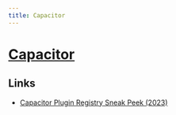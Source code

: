 ```yaml
---
title: Capacitor
---
```


# [Capacitor](https://capacitorjs.com/)

## Links

- [Capacitor Plugin Registry Sneak Peek (2023)](https://www.youtube.com/watch?v=tBOXrOyee1k)
